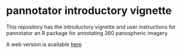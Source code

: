 # pannotator introductory vignette


This repository has the introductory vignette and user instructions for
pannotator an R package for annotating 360 panospheric imagery.

A web version is available [here](docs/index.html)
